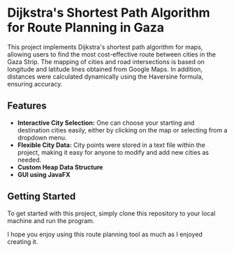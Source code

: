# Dijkstra's Shortest Path Algorithm for Route Planning in Gaza

This project implements Dijkstra's shortest path algorithm for maps, allowing users to find the most cost-effective route between cities in the Gaza Strip. The mapping of cities and road intersections is based on longitude and latitude lines obtained from Google Maps. In addition, distances were calculated dynamically using the Haversine formula, ensuring accuracy.

## Features
- **Interactive City Selection:** One can choose your starting and destination cities easily, either by clicking on the map or selecting from a dropdown menu.
- **Flexible City Data:** City points were stored in a text file within the project, making it easy for anyone to modify and add new cities as needed.
- **Custom Heap Data Structure**
- **GUI using JavaFX**

## Getting Started
To get started with this project, simply clone this repository to your local machine and run the program.

I hope you enjoy using this route planning tool as much as I enjoyed creating it.
